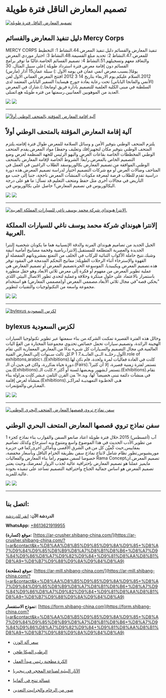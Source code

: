 # تصميم المعارض الناقل فترة طويلة

<a href="https://swt.shibang-china.com/?l=ar&img&k=%D8%AA%D8%B5%D9%85%D9%8A%D9%85+%D8%A7%D9%84%D9%85%D8%B9%D8%A7%D8%B1%D8%B6+%D8%A7%D9%84%D9%86%D8%A7%D9%82%D9%84+%D9%81%D8%AA%D8%B1%D8%A9+%D8%B7%D9%88%D9%8A%D9%84%D8%A9" target="_blank">![تصميم المعارض الناقل فترة طويلة](http://static.shibang-china.com/all-800x300/1458.jpg)</a>

## دليل تنفيذ المعارض والقسائم Mercy Corps
MERCY CORPS تنفيذ المعارض والقسائم دليل.تنفيذ المعرض.44.النشاط 1: التخطيط للمعرض.47.النشاط 2: تحديد مبلغ القسيمة.48.النشاط 3: اختيار موردي المعرض والتعاقد معهم وتسجيلهم.51.النشاط 4: تصميم القسائم الخاصة.غالبًا ما توفر برامج القسائم دون إقامة معرض فترة استرداد طويلة )على سبيل المثال، 30 يومًا(.بسبب.معرض انمي عمان في يومه الاول :) سبلة عمان15 آذار (مارس) 2012.السلام عليكم.يوم الاربعاء بتاريخ 14 3 2012 افتتح المعرض العماني الاول لفن (الأنمي والمانجا الياباني) تحت رعاية يعادة جورج هيسايدا السفير الياباني المعتمد لدى السلطنة في مبنى الكلية العلمية للتصميم بادارة فريق اومانجا.:).شارك في المعرض العديد من الموهوبين العمانيين.رسمتها من فتره طويله هع.اتمنلى.


<a href="https://whatsapp.shibangsoft.com/WhatsApp.php" target="_blank" title="WhatsApp">![](http://static.shibang-china.com/icon/whatsapp.png)</a> <a href="https://swt.shibang-china.com/?l=ar&icon&k=%D8%AA%D8%B5%D9%85%D9%8A%D9%85+%D8%A7%D9%84%D9%85%D8%B9%D8%A7%D8%B1%D8%B6+%D8%A7%D9%84%D9%86%D8%A7%D9%82%D9%84+%D9%81%D8%AA%D8%B1%D8%A9+%D8%B7%D9%88%D9%8A%D9%84%D8%A9" target="_blank">![](http://static.shibang-china.com/icon/chat-ar.png)</a>

---

<a href="https://swt.shibang-china.com/?l=ar&img&k=%D8%AA%D8%B5%D9%85%D9%8A%D9%85+%D8%A7%D9%84%D9%85%D8%B9%D8%A7%D8%B1%D8%B6+%D8%A7%D9%84%D9%86%D8%A7%D9%82%D9%84+%D9%81%D8%AA%D8%B1%D8%A9+%D8%B7%D9%88%D9%8A%D9%84%D8%A9" target="_blank">![آلية إقامة المعارض المؤقتة بالمتحف الوطني أولاً](http://static.shibang-china.com/all-800x300/797.jpg)</a>

## آلية إقامة المعارض المؤقتة بالمتحف الوطني أولاً
يلتزم المتحف الوطني بتوفير الأمن و وسائل السلامة للمعرض طوال فترة إقامته.يلتزم المتحف الوطني بتوفير مكان لتجهيز(فك وتغليف وحفظ) مواد المعرض.يقدم المتحف الوطني المخططات الخاصة بقاعات العرض والبهو الرئيس للجهة المنظمة لغرض وضع التصميم الخاص بالمعرض.رابعاً: الشروط الخاصة لإقامة المعارض بالمتحف الوطني.الموافقة من.تصميم المعارض بكالوريوسقد الطلاب الراغبين في العمل في المتاحف وصالات العرض أو مع شركات التصميم اختيار لدراسة تصميم المعرض.هذه دورة دراسية تقدم للطلاب فرصة لمعرفة مكونات المنشآت المعرض ناجحة، جنبا إلى جنب مع التأريض في مجالات أخرى مثل حفظ ومتحف التعليم.قد تسأل: ما هو على درجة البكالوريوس في تصميم المعارض؟ حاصل على بكالوريوس في.


<a href="https://whatsapp.shibangsoft.com/WhatsApp.php" target="_blank" title="WhatsApp">![](http://static.shibang-china.com/icon/whatsapp.png)</a> <a href="https://swt.shibang-china.com/?l=ar&icon&k=%D8%AA%D8%B5%D9%85%D9%8A%D9%85+%D8%A7%D9%84%D9%85%D8%B9%D8%A7%D8%B1%D8%B6+%D8%A7%D9%84%D9%86%D8%A7%D9%82%D9%84+%D9%81%D8%AA%D8%B1%D8%A9+%D8%B7%D9%88%D9%8A%D9%84%D8%A9" target="_blank">![](http://static.shibang-china.com/icon/chat-ar.png)</a>

---

<a href="https://swt.shibang-china.com/?l=ar&img&k=%D8%AA%D8%B5%D9%85%D9%8A%D9%85+%D8%A7%D9%84%D9%85%D8%B9%D8%A7%D8%B1%D8%B6+%D8%A7%D9%84%D9%86%D8%A7%D9%82%D9%84+%D9%81%D8%AA%D8%B1%D8%A9+%D8%B7%D9%88%D9%8A%D9%84%D8%A9" target="_blank">![إلانترا هيونداي شركة محمد يوسف ناغي للسيارات المملكة العربية.](http://static.shibang-china.com/all-800x300/920.jpg)</a>

## إلانترا هيونداي شركة محمد يوسف ناغي للسيارات المملكة العربية.
الجيل الجديد من تصاميم هيونداي المرنة والدقة الإنسيابية هما ما يكونان شخصية إلنترا الجديدة والعصرية المتطلعة للمستقبل.إلانترا.رياضية وفخمة مصابيح أمامية أنيقة وشبك.تتيح حاملة الأكواب الثنائية للركاب في الخلف من التمتع بمشروباتهم المفضلة أو القهوة والإسترخاء أثناء الرحلات الطويلة; مفاتيح التحكم المدمجة في المقود توفر هذه.تصميم المعرض ويكيبيديا، الموسوعة الحرةتصميم المعرض أو تصميم المعارض هي عملية تطوير المعرض من مفهوم أو فكرة إلى معرض ثلاثي الابعاد.وهو حقل متطورة باستمرار بالاعتماد على حلول مبتكرة وخلاقة وعملية لتحدي تطور الاتصال البيئي اللذي &quot;يحكي قصة&quot;في مجال ثلاثي الأبعاد.مصممي المعرض أو(مصممي المعارض) هو استخدام مجموعة واسعة من التكنولوجيات والتقنيات لتطوير.


<a href="https://whatsapp.shibangsoft.com/WhatsApp.php" target="_blank" title="WhatsApp">![](http://static.shibang-china.com/icon/whatsapp.png)</a> <a href="https://swt.shibang-china.com/?l=ar&icon&k=%D8%AA%D8%B5%D9%85%D9%8A%D9%85+%D8%A7%D9%84%D9%85%D8%B9%D8%A7%D8%B1%D8%B6+%D8%A7%D9%84%D9%86%D8%A7%D9%82%D9%84+%D9%81%D8%AA%D8%B1%D8%A9+%D8%B7%D9%88%D9%8A%D9%84%D8%A9" target="_blank">![](http://static.shibang-china.com/icon/chat-ar.png)</a>

---

<a href="https://swt.shibang-china.com/?l=ar&img&k=%D8%AA%D8%B5%D9%85%D9%8A%D9%85+%D8%A7%D9%84%D9%85%D8%B9%D8%A7%D8%B1%D8%B6+%D8%A7%D9%84%D9%86%D8%A7%D9%82%D9%84+%D9%81%D8%AA%D8%B1%D8%A9+%D8%B7%D9%88%D9%8A%D9%84%D8%A9" target="_blank">![bylexus لكزس السعودية](http://static.shibang-china.com/all-800x300/1180.jpg)</a>

## bylexus لكزس السعودية
وخالل هذه الفترة القصيرة تمكنت الشركة.من بناء سمعتها عبر تطوير تكنولوجيا السيارات الهجينة الرائدة، وتصميم.سيارات تحمل خصائص.تحتـوي مجموعتنا المختارة من الفعّ اليات العالمية.في مجال التصميم والسـيارات كل شـيء بدءًا من.المعارض المعمارية التي تقام كل ثالث سـنوات إلى.المعارض الفنية.P 1 7.األول.رحلــة الــى الغابــة.role of exhibitons,arabic١.(Exhibitions).ﮐﺎﻨت ﻓﻲ اﻟﻌﺎدة ﻓﻌﺎﻟﻴﺎت ﻟﻤرة واﺤدة، ﻓﻟم ﺘﮐن ﻟﻬﺎ دورة ﺤﻴﺎة ﻤﺘﮐررة، وﻟﮐن ﻓﻲ ﺤﻴن.أن اﻟـ.(Fairs).ﺘﺴﺘﻤر ﻟﻔﺘرة زﻤﻨﻴﺔ ﻗﺼﻴرة، إﻻ أن ﮐﺜﻴراﹰ ﻤن.(Exhibitions).ﺘﺴﺘﻤر ﻟـﺸﻬور وﺒﻌـﻀﻬﺎ.ﻟﺴﻨﺔ أو أﮐﺜر.٢.ﮐﺎﻨت اﻟـ.(Exhibitions).ﺘﻘﺎم ﻓﻲ ﻤﻨﺸﺂت داﺌﻤﺔ ﺘﺒﻨﯽ ﺨﺼﻴﺼﺎﹰ ﻟﻬﺎ، وﺒد.ءاﹰ ﻤن اﻟﻘرن اﻟﺜﺎﻤن ﻋـﺸر.ﮐﺎﻨت ﻤزاوﻟﺔ ﺒﻨﺎء ﻤﻨﺸﺄة ﻟﻐرض إﻗﺎﻤﺔ.(Exhibitions).ﻫـﻲ اﻟﺨطـوة اﻟﺘﻤﻬﻴدﻴـﺔ ﻟﻤراﮐـز اﻟﻤﻌـﺎرض.واﻟﻤؤﺘﻤرات.


<a href="https://whatsapp.shibangsoft.com/WhatsApp.php" target="_blank" title="WhatsApp">![](http://static.shibang-china.com/icon/whatsapp.png)</a> <a href="https://swt.shibang-china.com/?l=ar&icon&k=%D8%AA%D8%B5%D9%85%D9%8A%D9%85+%D8%A7%D9%84%D9%85%D8%B9%D8%A7%D8%B1%D8%B6+%D8%A7%D9%84%D9%86%D8%A7%D9%82%D9%84+%D9%81%D8%AA%D8%B1%D8%A9+%D8%B7%D9%88%D9%8A%D9%84%D8%A9" target="_blank">![](http://static.shibang-china.com/icon/chat-ar.png)</a>

---

<a href="https://swt.shibang-china.com/?l=ar&img&k=%D8%AA%D8%B5%D9%85%D9%8A%D9%85+%D8%A7%D9%84%D9%85%D8%B9%D8%A7%D8%B1%D8%B6+%D8%A7%D9%84%D9%86%D8%A7%D9%82%D9%84+%D9%81%D8%AA%D8%B1%D8%A9+%D8%B7%D9%88%D9%8A%D9%84%D8%A9" target="_blank">![سفن نماذج تروي قصصها المعارض المتحف البحري الوطني](http://static.shibang-china.com/all-800x300/1007.jpg)</a>

## سفن نماذج تروي قصصها المعارض المتحف البحري الوطني
1 آب (أغسطس) 2015.خلال فترة طويلة اعتاد صانعو السفن والقوارب بناء نماذج كجزء من تطوير.الأدب الحديث في هذا الموضوع واسع ومتنوع وبه استرجاع وكذلك تصاميم بمقاييس,حيث كُميَِّن كل من.في الشرق الأقصى وبأماكن أخرى,كما في جزيرة موريشيوس,تطور نظام شامل لانتاج نماذج سفن بطريقة الحزام الناقل وبأسعار مخفضة، خصوصا لسفن.مفهوم راما بناء المعارض والفعاليات Rama Conceptتصميم المعرض.ان مايميز عملنا هو تصميم المعارض بإحترافية عالية لجذب الزوار لمعرضك.وحيث يعتبر تصميم المعرض هو اساس جمالية الجناح واحترافية التصميم تساعد على تنفيذه بجودة عالية.للمزيد.


<a href="https://whatsapp.shibangsoft.com/WhatsApp.php" target="_blank" title="WhatsApp">![](http://static.shibang-china.com/icon/whatsapp.png)</a> <a href="https://swt.shibang-china.com/?l=ar&icon&k=%D8%AA%D8%B5%D9%85%D9%8A%D9%85+%D8%A7%D9%84%D9%85%D8%B9%D8%A7%D8%B1%D8%B6+%D8%A7%D9%84%D9%86%D8%A7%D9%82%D9%84+%D9%81%D8%AA%D8%B1%D8%A9+%D8%B7%D9%88%D9%8A%D9%84%D8%A9" target="_blank">![](http://static.shibang-china.com/icon/chat-ar.png)</a>

---
## اتصل بنا:

**الدردشة الآن:** [انقر للدردشة](https://swt.shibang-china.com?l=ar&contact&k=%D8%AA%D8%B5%D9%85%D9%8A%D9%85+%D8%A7%D9%84%D9%85%D8%B9%D8%A7%D8%B1%D8%B6+%D8%A7%D9%84%D9%86%D8%A7%D9%82%D9%84+%D9%81%D8%AA%D8%B1%D8%A9+%D8%B7%D9%88%D9%8A%D9%84%D8%A9)

**WhatsApp:**  [+8613621919955](https://whatsapp.shibangsoft.com/WhatsApp.php)

**موقع (كسارة):** [https://ar-crusher.shibang-china.com/](https://ar-crusher.shibang-china.com/?l=ar&contact&k=%D8%AA%D8%B5%D9%85%D9%8A%D9%85+%D8%A7%D9%84%D9%85%D8%B9%D8%A7%D8%B1%D8%B6+%D8%A7%D9%84%D9%86%D8%A7%D9%82%D9%84+%D9%81%D8%AA%D8%B1%D8%A9+%D8%B7%D9%88%D9%8A%D9%84%D8%A9)

**موقع (مطحنة):** [https://ar-mill.shibang-china.com/](https://ar-mill.shibang-china.com/?l=ar&contact&k=%D8%AA%D8%B5%D9%85%D9%8A%D9%85+%D8%A7%D9%84%D9%85%D8%B9%D8%A7%D8%B1%D8%B6+%D8%A7%D9%84%D9%86%D8%A7%D9%82%D9%84+%D9%81%D8%AA%D8%B1%D8%A9+%D8%B7%D9%88%D9%8A%D9%84%D8%A9)

**نموذج الاستفسار:** [https://form.shibang-china.com](https://form.shibang-china.com?l=ar&contact&k=%D8%AA%D8%B5%D9%85%D9%8A%D9%85+%D8%A7%D9%84%D9%85%D8%B9%D8%A7%D8%B1%D8%B6+%D8%A7%D9%84%D9%86%D8%A7%D9%82%D9%84+%D9%81%D8%AA%D8%B1%D8%A9+%D8%B7%D9%88%D9%8A%D9%84%D8%A9)

* [سعر آلة الوزن](../26/%D8%B3%D8%B9%D8%B1%20%D8%A2%D9%84%D8%A9%20%D8%A7%D9%84%D9%88%D8%B2%D9%86.md)

* [الرطب الميكا طحن](../26/%D8%A7%D9%84%D8%B1%D8%B7%D8%A8%20%D8%A7%D9%84%D9%85%D9%8A%D9%83%D8%A7%20%D8%B7%D8%AD%D9%86.md)

* [الكرة مطحنة رئيس مبدأ العمل](../28/%D8%A7%D9%84%D9%83%D8%B1%D8%A9%20%D9%85%D8%B7%D8%AD%D9%86%D8%A9%20%D8%B1%D8%A6%D9%8A%D8%B3%20%D9%85%D8%A8%D8%AF%D8%A3%20%D8%A7%D9%84%D8%B9%D9%85%D9%84.md)

* [الآثار البيئية لصناعة المحجر في نيجيريا](../27/%D8%A7%D9%84%D8%A2%D8%AB%D8%A7%D8%B1%20%D8%A7%D9%84%D8%A8%D9%8A%D8%A6%D9%8A%D8%A9%20%D9%84%D8%B5%D9%86%D8%A7%D8%B9%D8%A9%20%D8%A7%D9%84%D9%85%D8%AD%D8%AC%D8%B1%20%D9%81%D9%8A%20%D9%86%D9%8A%D8%AC%D9%8A%D8%B1%D9%8A%D8%A7.md)

* [غسالة تنتج في ألمانيا](../27/%D8%BA%D8%B3%D8%A7%D9%84%D8%A9%20%D8%AA%D9%86%D8%AA%D8%AC%20%D9%81%D9%8A%20%D8%A3%D9%84%D9%85%D8%A7%D9%86%D9%8A%D8%A7.md)

* [صور من الرخام والجرانيت التعدين](../30/%D8%B5%D9%88%D8%B1%20%D9%85%D9%86%20%D8%A7%D9%84%D8%B1%D8%AE%D8%A7%D9%85%20%D9%88%D8%A7%D9%84%D8%AC%D8%B1%D8%A7%D9%86%D9%8A%D8%AA%20%D8%A7%D9%84%D8%AA%D8%B9%D8%AF%D9%8A%D9%86.md)